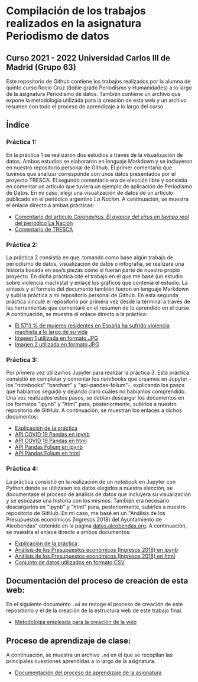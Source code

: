 #  Compilación de los trabajos realizados en la asignatura Periodismo de datos
## Curso  2021 - 2022 Universidad Carlos III de Madrid (Grupo 63)
Este repositorio de Github contiene los trabajos realizados por la alumna de quinto curso Rocío Cruz (doble grado Periodismo y Humanidades) a lo largo de la asignatura Periodismo de datos. También contiene un archivo que expone la metodología utilizada para la creación de esta web y un archivo resumen con todo el proceso de aprendizaje a lo largo del curso.
## Índice 
### Práctica 1:
En la práctica 1 se realizaron dos estudios a través de la visualización de datos. Ambos estudios se elaboraron en lenguaje Markdown y se incluyeron en nuestro repositorio personal de Github. El primer comentario que tuvimos que analizar corresponde con unos datos presentados por el proyecto TRESCA. El segundo comentario era de elección libre y consistía en comentar un artículo que tuviera un ejemplo de aplicación de Periodismo de Datos. En mi caso, elegí una visualización de datos de un artículo publicado en el periódico argentino *La Nación*. A continuación, se muestra el enlace directo a ambas prácticas:
- [Comentario del artículo *Coronavirus. El avance del virus en tiempo real* del periódico La Nación](practica-1-libre.md)
- [Comentario de TRESCA](practica-1-tresca.md)

### Práctica 2:
La práctica 2 consistía en que, tomando como base algún trabajo de periodismo de datos, visualización de datos o infografía, se realizara una historia basada en esa/s piezas como si fueran parte de nuestro propio proyecto. En dicha práctica cité el trabajo en el que me basé (un estudio sobre violencia machista) y enlacé los gráficos que contenía el estudio. La sintaxis y el formato del documento también fueron en lenguaje Markdown y subí la práctica a mi repositorio personal de Github. En esta segunda práctica vinculé el repositorio por primera vez desde la terminal a través de las herramientas que comentaré en el resumen de lo aprendido en el curso. A continuación, se muestra el enlace directo a la práctica:
- [El 57’3 % de mujeres residentes en España ha sufrido violencia machista a lo largo de su vida](practica-2.md)
- [Imagen 1 utilizada en formato JPG](https://github.com/Pontedatos/RocioCruz/blob/e67694da1a957393bc95c0b2fe6fca7215de8d54/violenciaedad.JPG)
- [Imagen 2 utilizada en formato JPG](https://github.com/Pontedatos/RocioCruz/blob/e67694da1a957393bc95c0b2fe6fca7215de8d54/violenciapareja.JPG)

### Práctica 3: 
Por primera vez utilizamos Jupyter para realizar la práctica 3. Esta práctica consistió en completar y comentar los *notebooks* que creamos en Jupyter -los "notebooks" "barchart" y "api-pandas-folium"-, explicando los pasos que habíamos seguido y dejando claro cuáles no habíamos comprendido. Una vez realizados estos pasos, se debían descargar los documentos en los formatos "ipynb" y "html" para, posteriormente, subirlos a nuestro repositorio de GitHub. A continuación, se muestran los enlaces a dichos documentos:
- [Explicación de la práctica](practica-3.md)
- [API COVID 19 Pandas en ipynb](https://github.com/ROCIOCRUZZ/Repositorio-rociocruz/blob/8ce2713907e97a3694fa8690df9e6a0184aaa354/practica-3/python-api-covid19-pandas.ipynb)
- [API COVID 19 Pandas en html](https://github.com/ROCIOCRUZZ/Repositorio-rociocruz/blob/8ce2713907e97a3694fa8690df9e6a0184aaa354/practica-3/python-api-covid19-pandas.html)
- [API Pandas Folium en ipynb](https://github.com/ROCIOCRUZZ/Repositorio-rociocruz/blob/8ce2713907e97a3694fa8690df9e6a0184aaa354/practica-3/api-pandas-folium.ipynb)
- [API Pandas Folium en html](https://github.com/ROCIOCRUZZ/Repositorio-rociocruz/blob/8ce2713907e97a3694fa8690df9e6a0184aaa354/practica-3/api-pandas-folium.html)

### Práctica 4:
La práctica consistió en la realización de un *notebook* en Jupyter con Python donde se utilizasen los datos elegidos a nuestra elección, se documentase el proceso de análisis de datos que incluyera su visualización y se esbozase una historia con los mismos. También era necesario descargarlos en "ipynb" y "html" para, posteriormente, subirlos a nuestro repositorio de GitHub. En mi caso, me basé en un "Análisis de los Presupuestos económicos (Ingresos 2018) del Ayuntamiento de Alcobendas" obtenido en la página [datos.alcobendas.org](https://datos.alcobendas.org/dataset/f1b27265-9654-447f-baef-2f3619a59baa/resource/7ba7d14a-7f1b-4533-8492-2448ed7d923c). A continuación, se muestra el enlace directo a ambos documentos:
- [Explicación de la práctica](practica-4.md)
- [Análisis de los Presupuestos económicos (Ingresos 2018) en ipynb](https://github.com/Pontedatos/RocioCruz/blob/15db9402f6eabbe4fc46f5224765551d16c40ba0/python-csv-ingresos-pandas.ipynb)
- [Análisis de los Presupuestos económicos (Ingresos 2018) en html](https://github.com/Pontedatos/RocioCruz/blob/15db9402f6eabbe4fc46f5224765551d16c40ba0/python-csv-ingresos-pandas.html)
- [Conjunto de datos utilizados en formato CSV](https://github.com/Pontedatos/RocioCruz/blob/e67694da1a957393bc95c0b2fe6fca7215de8d54/practica-4.csv.csv)

## Documentación del proceso de creación de esta web: 
En el siguiente documento `.md` se recoge el proceso de creación de este repositiorio y el de la creación de la estructura web de este trabajo final.
- [Metodología empleada para la creación de la web](metodologia.md)

## Proceso de aprendizaje de clase:
A continuación, se muestra un archivo `.md` en el que se recopilan las principales cuestiones aprendidas a lo largo de la asignatura.
- [Documentación del proceso de aprendizaje de la asignatura](resumen.md)
